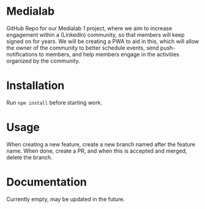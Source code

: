 # Medialab
GitHub Repo for our Medialab 1 project, where we aim to increase engagement within a (LinkedIn) community, so that members will keep signed on for years. We will be creating a PWA to aid in this, which will allow the owner of the community to better schedule events, send push-notifications to members, and help members engage in the activities organized by the community.

# Installation
Run `npm install` before starting work.

# Usage
When creating a new feature, create a new branch named after the feature name. When done, create a PR, and when this is accepted and merged, delete the branch.

# Documentation
Currently empty, may be updated in the future.
